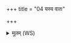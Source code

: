 +++
title = "04 यस्य वातः"

+++
<details><summary>मूलम् (WS)</summary>

यस्य वातः प्राणापानौ चक्षुरङ्गिरसोभवन् ।  
दिशो ययश्चक्रे प्रज्ञानीस्तस्मै ज्येष्ठाय ब्रह्मणे नमः ॥ ॥ ५ ॥
</details>